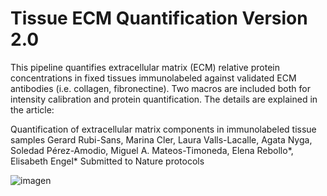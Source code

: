 # Tissue ECM Quantification Version 2.0

This pipeline quantifies extracellular matrix (ECM) relative protein concentrations in fixed tissues immunolabeled against validated ECM antibodies (i.e. collagen, fibronectine). Two macros are included both for intensity calibration and protein quantification. The details are explained in the article: 

Quantification of extracellular matrix components in immunolabeled tissue samples
Gerard Rubi-Sans, Marina Cler, Laura Valls-Lacalle, Agata Nyga, Soledad Pérez-Amodio, Miguel A. Mateos-Timoneda, Elena Rebollo*, Elisabeth Engel*
Submitted to Nature protocols

![imagen](https://user-images.githubusercontent.com/38135253/138605328-abfb927d-4fb1-4bca-bf3d-3fc63494308e.png)




